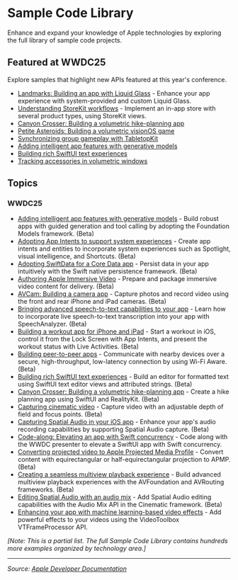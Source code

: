 # Sample Code Library

Enhance and expand your knowledge of Apple technologies by exploring the full library of sample code projects.

## Featured at WWDC25

Explore samples that highlight new APIs featured at this year's conference.

- [Landmarks: Building an app with Liquid Glass](https://developer.apple.com/documentation/samplecode/landmarks_building_an_app_with_liquid_glass) - Enhance your app experience with system-provided and custom Liquid Glass.
- [Understanding StoreKit workflows](https://developer.apple.com/documentation/samplecode/understanding_storekit_workflows) - Implement an in-app store with several product types, using StoreKit views.
- [Canyon Crosser: Building a volumetric hike-planning app](https://developer.apple.com/documentation/samplecode/canyon_crosser_building_a_volumetric_hike-planning_app)
- [Petite Asteroids: Building a volumetric visionOS game](https://developer.apple.com/documentation/samplecode/petite_asteroids_building_a_volumetric_visionos_game)
- [Synchronizing group gameplay with TabletopKit](https://developer.apple.com/documentation/samplecode/synchronizing_group_gameplay_with_tabletopkit)
- [Adding intelligent app features with generative models](https://developer.apple.com/documentation/samplecode/adding_intelligent_app_features_with_generative_models)
- [Building rich SwiftUI text experiences](https://developer.apple.com/documentation/samplecode/building_rich_swiftui_text_experiences)
- [Tracking accessories in volumetric windows](https://developer.apple.com/documentation/samplecode/tracking_accessories_in_volumetric_windows)

## Topics

### WWDC25
- [Adding intelligent app features with generative models](https://developer.apple.com/documentation/samplecode/adding_intelligent_app_features_with_generative_models) - Build robust apps with guided generation and tool calling by adopting the Foundation Models framework. (Beta)
- [Adopting App Intents to support system experiences](https://developer.apple.com/documentation/samplecode/adopting_app_intents_to_support_system_experiences) - Create app intents and entities to incorporate system experiences such as Spotlight, visual intelligence, and Shortcuts. (Beta)
- [Adopting SwiftData for a Core Data app](https://developer.apple.com/documentation/samplecode/adopting_swiftdata_for_a_core_data_app) - Persist data in your app intuitively with the Swift native persistence framework. (Beta)
- [Authoring Apple Immersive Video](https://developer.apple.com/documentation/samplecode/authoring_apple_immersive_video) - Prepare and package immersive video content for delivery. (Beta)
- [AVCam: Building a camera app](https://developer.apple.com/documentation/samplecode/avcam_building_a_camera_app) - Capture photos and record video using the front and rear iPhone and iPad cameras. (Beta)
- [Bringing advanced speech-to-text capabilities to your app](https://developer.apple.com/documentation/samplecode/bringing_advanced_speech-to-text_capabilities_to_your_app) - Learn how to incorporate live speech-to-text transcription into your app with SpeechAnalyzer. (Beta)
- [Building a workout app for iPhone and iPad](https://developer.apple.com/documentation/samplecode/building_a_workout_app_for_iphone_and_ipad) - Start a workout in iOS, control it from the Lock Screen with App Intents, and present the workout status with Live Activities. (Beta)
- [Building peer-to-peer apps](https://developer.apple.com/documentation/samplecode/building_peer-to-peer_apps) - Communicate with nearby devices over a secure, high-throughput, low-latency connection by using Wi-Fi Aware. (Beta)
- [Building rich SwiftUI text experiences](https://developer.apple.com/documentation/samplecode/building_rich_swiftui_text_experiences) - Build an editor for formatted text using SwiftUI text editor views and attributed strings. (Beta)
- [Canyon Crosser: Building a volumetric hike-planning app](https://developer.apple.com/documentation/samplecode/canyon_crosser_building_a_volumetric_hike-planning_app) - Create a hike planning app using SwiftUI and RealityKit. (Beta)
- [Capturing cinematic video](https://developer.apple.com/documentation/samplecode/capturing_cinematic_video) - Capture video with an adjustable depth of field and focus points. (Beta)
- [Capturing Spatial Audio in your iOS app](https://developer.apple.com/documentation/samplecode/capturing_spatial_audio_in_your_ios_app) - Enhance your app's audio recording capabilities by supporting Spatial Audio capture. (Beta)
- [Code-along: Elevating an app with Swift concurrency](https://developer.apple.com/documentation/samplecode/code-along_elevating_an_app_with_swift_concurrency) - Code along with the WWDC presenter to elevate a SwiftUI app with Swift concurrency.
- [Converting projected video to Apple Projected Media Profile](https://developer.apple.com/documentation/samplecode/converting_projected_video_to_apple_projected_media_profile) - Convert content with equirectangular or half-equirectangular projection to APMP. (Beta)
- [Creating a seamless multiview playback experience](https://developer.apple.com/documentation/samplecode/creating_a_seamless_multiview_playback_experience) - Build advanced multiview playback experiences with the AVFoundation and AVRouting frameworks. (Beta)
- [Editing Spatial Audio with an audio mix](https://developer.apple.com/documentation/samplecode/editing_spatial_audio_with_an_audio_mix) - Add Spatial Audio editing capabilities with the Audio Mix API in the Cinematic framework. (Beta)
- [Enhancing your app with machine learning-based video effects](https://developer.apple.com/documentation/samplecode/enhancing_your_app_with_machine_learning-based_video_effects) - Add powerful effects to your videos using the VideoToolbox VTFrameProcessor API.

*[Note: This is a partial list. The full Sample Code Library contains hundreds more examples organized by technology area.]*

---

*Source: [Apple Developer Documentation](https://developer.apple.com/documentation/SampleCode)*